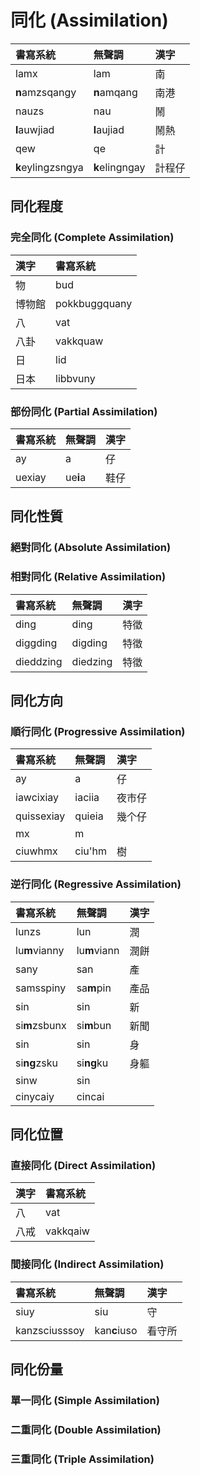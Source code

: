 # 同化 (Assimilation)

| 書寫系統 | 無聲調 | 漢字 |
| :--- | :--- | :--- |
| lamx | lam | 南 |
| **n**amzsqangy | **n**amqang | 南港 |
| nauzs | nau | 鬧 |
| **l**auwjiad | **l**aujiad | 鬧熱 |
| qew | qe | 計 |
| **k**eylingzsngya | **k**elingngay | 計程仔 |

## 同化程度

### 完全同化 (Complete Assimilation)

| 漢字 | 書寫系統 |
| :--- | :--- |
| 物 | bud |
| 博物館 | pokkbuggquany |
| 八 | vat |
| 八卦 | vakkquaw |
| 日 | lid |
| 日本 | libbvuny |

### 部份同化 (Partial Assimilation)

| 書寫系統 | 無聲調 | 漢字 |
| :--- | :--- | :--- |
| ay | a | 仔 |
| uexiay | ue**i**a | 鞋仔 |

## 同化性質

### 絕對同化 (Absolute Assimilation)

### 相對同化 (Relative Assimilation)

| 書寫系統 | 無聲調 | 漢字 |
| :--- | :--- | :--- |
| ding | ding | 特徵 |
| diggding | digding | 特徵 |
| dieddzing | diedzing | 特徵 |

## 同化方向

### 順行同化 (Progressive Assimilation)

| 書寫系統 | 無聲調 | 漢字 |
| :--- | :--- | :--- |
| ay | a | 仔 |
| iawcixiay | iaciia | 夜市仔 |
| quissexiay| quieia | 幾个仔 |
| mx | m |  |
| ciuwhmx | ciu'hm | 樹 |

### 逆行同化 (Regressive Assimilation)

| 書寫系統 | 無聲調 | 漢字 |
| :--- | :--- | :--- |
| lunzs | lun | 潤 |
| lu**m**vianny | lu**m**viann | 潤餅 |
| sany | san | 產 |
| samsspiny | sa**m**pin | 產品 |
| sin | sin | 新 |
| si**m**zsbunx | si**m**bun | 新聞 |
| sin | sin | 身 |
| si**ng**zsku | si**ng**ku | 身軀 |
| sinw | sin ||
| cinycaiy | cincai ||

## 同化位置

### 直接同化 (Direct Assimilation)

| 漢字 | 書寫系統 |
| :--- | :--- |
| 八 | vat |
| 八戒 | vakkqaiw |

### 間接同化 (Indirect Assimilation)

| 書寫系統 | 無聲調 | 漢字 |
| :--- | :--- | :--- |
| siuy | siu | 守 |
| kanzsciusssoy | kan**c**iuso | 看守所 |

## 同化份量

### 單一同化 (Simple Assimilation)

### 二重同化 (Double Assimilation)

### 三重同化 (Triple Assimilation)
